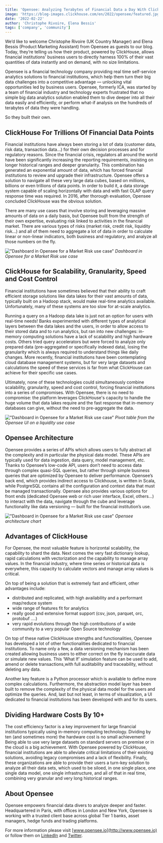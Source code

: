 ```yaml
---
title: 'Opensee: Analyzing Terabytes of Financial Data a Day With ClickHouse'
image: 'https://blog-images.clickhouse.com/en/2022/opensee/featured.jpg'
date: '2022-02-22'
author: 'Christophe Rivoire, Elena Bessis'
tags: ['company', 'community']
---
```


We’d like to welcome Christophe Rivoire (UK Country Manager) and Elena Bessis (Product Marketing Assistant) from Opensee as guests to our blog. Today, they’re telling us how their product, powered by ClickHouse, allows financial institutions’ business users to directly harness 100% of their vast quantities of data instantly and on demand, with no size limitations. 

Opensee is a financial technology company providing real time self-service analytics solutions to financial institutions, which help them turn their big data challenges into a competitive advantage — unlocking vital opportunities led by business users. Opensee, formerly ICA, was started by a team of financial industry and technology experts frustrated that no simple big data analytics solution enabled them to dive deeper into all their data easily and efficiently, or perform what-if analysis on the hundreds of terabytes of data they were handling. 

So they built their own. 


## ClickHouse For Trillions Of Financial Data Points

Financial institutions have always been storing a lot of data (customer data, risk data, transaction data...) for their own decision processes and for regulatory reasons. Since the financial crisis, regulators all around the world have been significantly increasing the reporting requirements, insisting on longer historical ranges and deeper granularity. This combination has generated an exponential amount of data, which has forced financial institutions to review and upgrade their infrastructure. Opensee offers a solution to navigate all these very large data cubes, based on millions, billions or even trillions of data points. In order to build it, a data storage system capable of scaling horizontally with data and with fast OLAP query response time was required. In 2016, after thorough evaluation, Opensee concluded ClickHouse was the obvious solution. 

There are many use cases that involve storing and leveraging massive amounts of data on a daily basis, but Opensee built from the strength of their own expertise, evaluating risk linked to activities in the financial market. There are various types of risks (market risk, credit risk, liquidity risk…) and all of them need to aggregate a lot of data in order to calculate linear or non-linear indicators, both business and regulatory, and analyze all those numbers on the fly.

!["Dashboard in Opensee for a Market Risk use case"](https://blog-images.clickhouse.com/en/2022/opensee/dashboard.png)
_Dashboard in Opensee for a Market Risk use case_


## ClickHouse for Scalability, Granularity, Speed and Cost Control

Financial institutions have sometimes believed that their ability to craft efficient storage solutions like data lakes for their vast amounts of data, typically built on a Hadoop stack, would make real-time analytics available. Unfortunately, many of these systems are too slow for at-scale analytics. 

Running a query on a Hadoop data lake is just not an option for users with real-time needs! Banks experimented with different types of analytical layers between the data lakes and the users, in order to allow access to their stored data and to run analytics, but ran into new challenges: in-memory computing solutions have a lack of scalability and high hardware costs. Others tried query accelerators but were forced to analyze only prepared data (pre-aggregated or specifically indexed data), losing the granularity which is always required to understand things like daily changes. More recently, financial institutions have been contemplating cloud database management systems, but for very large datasets and calculations the speed of these services is far from what ClickHouse can achieve for their specific use cases. 

Ultimately, none of these technologies could simultaneously combine scalability, granularity, speed and cost control, forcing financial institutions into a series of compromises. With Opensee, there is no need to compromise: the platform leverages ClickHouse's capacity to handle the huge volume that data lakes require and the fast response that in-memory databases can give, without the need to pre-aggregate the data. 



!["Dashboard in Opensee for a Market Risk use case"](https://blog-images.clickhouse.com/en/2022/opensee/pivot-table.png)
_Pivot table from the Opensee UI on a liquidity use case_


## Opensee Architecture 	

Opensee provides a series of APIs which allows users to fully abstract all the complexity and in particular the physical data model. These APIs are typically used for data ingestion, data query, model management, etc. Thanks to Opensee’s low-code API, users don’t need to access data through complex quasi-SQL queries, but rather through simple business queries that are optimized by Opensee to deliver performance. Opensee’s back end, which provides indirect access to Clickhouse, is written in Scala, while PostgreSQL contains all the configuration and context data that must be managed transactionally. Opensee also provides various options for front ends (dedicated Opensee web or rich user interface, Excel, others…) to interact with the data, navigate through the cube and leverage functionality like data versioning — built for the financial institution’s use. 



!["Dashboard in Opensee for a Market Risk use case"](https://blog-images.clickhouse.com/en/2022/opensee/architecture-chart.png)
_Opensee architecture chart_


## Advantages of ClickHouse

For Opensee, the most valuable feature is horizontal scalability, the capability to shard the data. Next comes the very fast dictionary lookup, rapid calculations with vectorization and the capability to manage array values. In the financial industry, where time series or historical data is everywhere, this capacity to calculate vectors and manage array values is critical.	

On top of being a solution that is extremely fast and efficient, other advantages include:


- distributed and replicated, with high availability and a performant map/reduce system
- wide range of features fit for analytics
- really good and extensive format support (csv, json, parquet, orc, protobuf ....)
- very rapid evolutions through the high contributions of a wide community to a very popular Open Source technology

On top of these native ClickHouse strengths and functionalities, Opensee has developed a lot of other functionalities dedicated to financial institutions. To name only a few, a data versioning mechanism has been created allowing business users to either correct on the fly inaccurate data or simulate new values. This ‘What If’ simulation feature can be used to add, amend or delete transactions,with full auditability and traceability, without deleting any data.

Another key feature is a Python processor which is available to define  more complex calculations. Furthermore, the abstraction model layer has been built to remove the complexity of the physical data model for the users and optimize the queries. And, last but not least, in terms of visualization, a UI dedicated to financial institutions has been developed with and for its users.		


## Dividing Hardware Costs By 10+

The cost efficiency factor is a key improvement for large financial institutions typically using in-memory computing technology. Dividing by ten (and sometimes more) the hardware cost is no small achievement! Being able to use very large datasets on standard servers on premise or in the cloud is a big achievement. With Opensee powered by ClickHouse, financial institutions are able to alleviate critical limitations of their existing solutions, avoiding legacy compromises and a lack of flexibility. Finally, these organizations are able to provide their users a turn-key solution to analyze all their data sets, which used to be siloed, in one single place, one single data model, one single infrastructure, and all of that in real time, combining very granular and very long historical ranges.

## About Opensee

Opensee empowers financial data divers to analyze deeper and faster. Headquartered in Paris, with offices in London and New York, Opensee is working with a trusted client base across global Tier 1 banks, asset managers, hedge funds and trading platforms.

For more information please visit [www.opensee.io](http://www.opensee.io) or follow them on [LinkedIn](https://www.linkedin.com/company/opensee-company) and [Twitter](https://twitter.com/opensee_io). 
